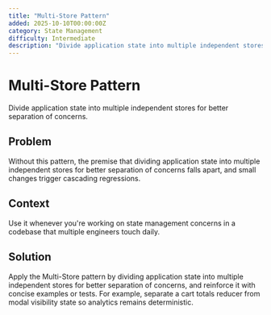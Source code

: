```yaml
---
title: "Multi-Store Pattern"
added: 2025-10-10T00:00:00Z
category: State Management
difficulty: Intermediate
description: "Divide application state into multiple independent stores for better separation of concerns."
---
```

# Multi-Store Pattern

Divide application state into multiple independent stores for better separation of concerns.

## Problem

Without this pattern, the premise that dividing application state into multiple independent stores for better separation of concerns falls apart, and small changes trigger cascading regressions.

## Context

Use it whenever you're working on state management concerns in a codebase that multiple engineers touch daily.

## Solution

Apply the Multi-Store pattern by dividing application state into multiple independent stores for better separation of concerns, and reinforce it with concise examples or tests. For example, separate a cart totals reducer from modal visibility state so analytics remains deterministic.
